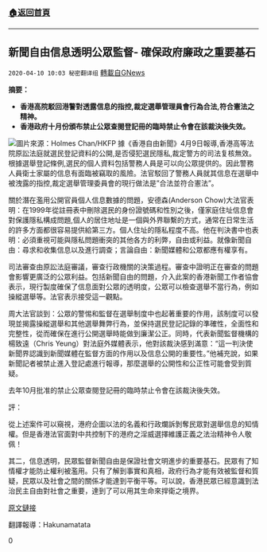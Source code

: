 ###  [:house:返回首頁](https://github.com/ourhimalayas/txt)
---

## 新聞自由信息透明公眾監督- 確保政府廉政之重要基石
`2020-04-10 10:03 秘密翻译组` [轉載自GNews](https://gnews.org/zh-hant/168571/)

**摘要：**

- **香港高院駁回港警對透露信息的指控,裁定選舉管理員會行為合法,符合憲法之精神。**
- **香港政府十月份頒布禁止公眾查閱登記冊的臨時禁止令會在該裁決後失效。**

![](https://s3.amazonaws.com/gnews-media-offload/wp-content/uploads/2020/04/10100304/P9900250-Copy.jpg)圖片來源：Holmes Chan/HKFP 
據《香港自由新聞》4月9日報導,香港高等法院原訟法庭就選民登記資料的公開,是否侵犯選民隱私,裁定警方的司法复核無效。根據選舉登記條例,選民的個人資料包括警務人員是可以向公眾提供的。因此警務人員衛士家屬的信息有面臨被竊取的風險。法官駁回了警務人員就其信息在選舉中被洩露的指控,裁定選舉管理委員會的現行做法是”合法並符合憲法”。

關於潛在濫用公開官員個人信息數據的問題，安德森(Anderson Chow)大法官表明：在1999年從註冊表中刪除選民的身份證號碼和性別之後，僅家庭住址信息會對保護隱私構成問題,個人的居住地址是一個與外界聯繫的方式，通常在日常生活的許多方面都很容易提供給第三方。個人住址的隱私程度不高。他在判決書中也表明：必須重視可能與隱私問題衝突的其他各方的利弊，自由或利益。就像新聞自由：尋求和收集信息以及進行調查；言論自由：新聞媒體和公眾都應有權享有。

司法審查由原訟法庭審議，審查行政機關的決策過程。審查中證明正在審查的問題會影響更廣泛的公眾利益。包括新聞自由的問題，介入此案的香港新聞工作者協會表示，現行製度確保了信息面對公眾的透明度，公眾可以檢查選舉不當行為，例如操縱選舉等。法官表示接受這一觀點。

周大法官談到：公眾的警惕和監督在選舉制度中也起著重要的作用，該制度可以發現並揭露操縱選舉和其他選舉舞弊行為，並保持選民登記記錄的準確性，全面性和完整性，從而確保在進行公開選舉時能做到廉潔公正。同時，代表新聞監督機構的楊致遠（Chris Yeung）對法庭外媒體表示，他對該裁決感到滿意：“這一判決使新聞界認識到新聞媒體在監督方面的作用以及信息公開的重要性。”他補充說，如果新聞記者被禁止進入登記處進行報導，那麼選舉的公開性和公正性可能會受到質疑。

去年10月批准的禁止公眾查閱登記冊的臨時禁止令會在該裁決後失效。

評：

從上述案件可以窺視，港府企圖以法的名義和行政爛訴剝奪民眾對選舉信息的知情權。但是香港法官面對中共控制下的港府之淫威選擇維護正義之法治精神令人敬佩！

其二，信息透明，民眾監督新聞自由是保證社會文明進步的重要基石。民眾有了知情權才能防止權利被濫用。只有了解到事實和真相，政府行為才能有效被監督和質疑，民眾以及社會之間的關係才能達到平衡平等。可以說，香港民眾已經意識到法治民主自由對社會之重要，達到了可以用其生命來捍衛之境界。

[原文鏈接](https://hongkongfp.com/2020/04/09/hong-kong-court-rules-against-police-effort-to-limit-public-access-to-voter-registry-information/)

翻譯報導：Hakunamatata

0
